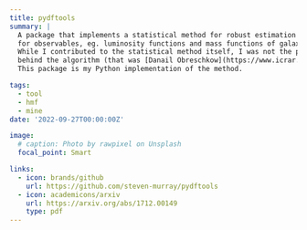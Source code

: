 ```yaml
---
title: pydftools
summary: |
  A package that implements a statistical method for robust estimation of density functions
  for observables, eg. luminosity functions and mass functions of galaxies or haloes. 
  While I contributed to the statistical method itself, I was not the primary force
  behind the algorithm (that was [Danail Obreschkow](https://www.icrar.org/multimedia/interviews/dr-danail-obreschkow/).
  This package is my Python implementation of the method.

tags:
  - tool
  - hmf
  - mine
date: '2022-09-27T00:00:00Z'

image:
  # caption: Photo by rawpixel on Unsplash
  focal_point: Smart

links:
  - icon: brands/github
    url: https://github.com/steven-murray/pydftools
  - icon: academicons/arxiv
    url: https://arxiv.org/abs/1712.00149
    type: pdf
---
```



